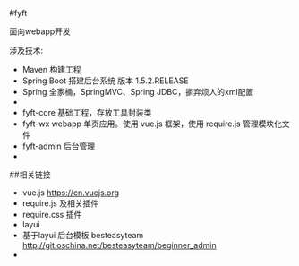 #fyft

面向webapp开发

涉及技术:

* Maven 构建工程
* Spring Boot 搭建后台系统 版本 1.5.2.RELEASE
* Spring 全家桶，SpringMVC、Spring JDBC，摒弃烦人的xml配置
*
* fyft-core 基础工程，存放工具封装类
* fyft-wx webapp 单页应用。使用 vue.js 框架，使用 require.js 管理模块化文件
* fyft-admin 后台管理
* 

##相关链接

* vue.js	https://cn.vuejs.org
* require.js 及相关插件	<a href="" target="_blank"></a>
* require.css 插件 <a href="" target="_blank"></a>
* layui <a href="" target="_blank"></a>
* 基于layui 后台模板 besteasyteam		http://git.oschina.net/besteasyteam/beginner_admin
* 